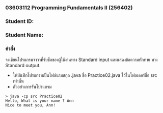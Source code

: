 ### 03603112 Programming Fundamentals II (256402) 
### Student ID: <YOUR-STUDENT-ID>
### Student Name: <YOUR-NAME>

### คำสั่ง
จงเขียนโปรแกรมจาวาที่รับชื่อของผู้ใช้งานทาง Standard input และแสดงข้อความทักทาย ทาง Standard output. 

* ให้บันทึกโปรแกรมเป็นไฟล์นามสกุล .java ชื่อ Practice02.java ไว้ในโฟลเดอร์ชื่อ src เท่านั้น
* ตัวอย่างการรันโปรแกรม
```
> java -cp src Practice02
Hello, What is your name ? Ann
Nice to meet you, Ann!
```